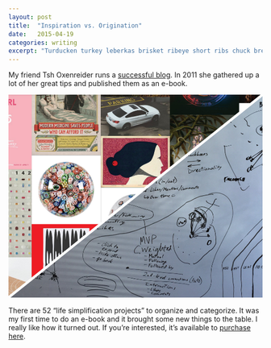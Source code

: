 ```yaml
---
layout: post
title:  "Inspiration vs. Origination"
date:   2015-04-19
categories: writing
excerpt: "Turducken turkey leberkas brisket ribeye short ribs chuck bresaola ground round venison prosciutto. Tenderloin pancetta tri-tip, short loin cupim biltong rump bresaola venison frankfurter short ribs."
---
```


My friend Tsh Oxenreider runs a <a href="http://www.theartofsimple.net/">successful blog</a>. In 2011 she gathered up a lot of her great tips and published them as an e-book.

<img src="/assets/img/writing/inspiration-vs-origination.jpg" alt="Inspiration vs. Origination">

There are 52 &ldquo;life simplification projects&rdquo; to organize and categorize. It was my first time to do an e-book and it brought some new things to the table. I really like how it turned out. If you&rsquo;re interested, it&rsquo;s available to <a href="http://52bites.com/">purchase here</a>.
